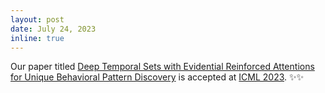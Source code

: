 ```yaml
---
layout: post
date: July 24, 2023
inline: true
---
```


Our paper titled [Deep Temporal Sets with Evidential Reinforced Attentions for Unique Behavioral Pattern Discovery](http://proceedings.mlr.press/v202/wang23ab/wang23ab.pdf) is accepted at [ICML 2023](https://icml.cc/virtual/2023/poster/24056). :sparkles::sparkles:
